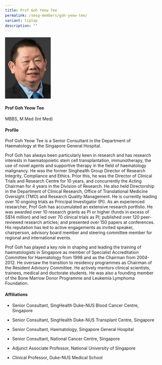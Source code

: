 ```yaml
---
title: Prof Goh Yeow Tee
permalink: /smsg-members/goh-yeow-tee/
variant: tiptap
description: ""
---
```

<p></p><div class="isomer-image-wrapper"><img style="width: 30%;" height="auto" width="100%" alt="" src="/images/Myeloma Tumour Group/Member Photos/MTG___Prof_Goh_Yeow_Tee.png"></div><h4><strong>Prof Goh Yeow Tee</strong></h4><p>MBBS, M Med (Int Med)</p><h4><strong>Profile</strong></h4><p>Prof Goh Yeow Tee is a Senior Consultant in the Department of Haematology at the Singapore General Hospital.&nbsp;</p><p>Prof Goh has always been particularly keen in research and has research interests in haematopoietic stem cell transplantation, immunotherapy, the use of novel agents and supportive therapy in the field of haematology malignancy. He was the former Singhealth Group Director of Research Integrity, Compliance and Ethics. Prior this, he was the Director of Clinical Trials and Research Centre for 10 years, and concurrently the Acting Chairman for 4 years in the Division of Research. He also held Directorship in the Department of Clinical Research, Office of Translational Medicine Oversight (TMO) and Research Quality Management. He is currently leading over 10 ongoing trials as Principal Investigator (PI). As an experienced researcher, Prof Goh has accumulated an extensive research portfolio. He was awarded over 10 research grants as PI or higher (funds in excess of S$14 million) and led over 70 clinical trials as PI; published over 120 peer-reviewed research articles; and presented over 150 papers at conferences. His reputation has led to active engagements as invited speaker, chairperson, advisory board member and steering committee member for regional and international events.</p><p>Prof Goh has played a key role in shaping and leading the training of haematologists in Singapore as member of Specialist Accreditation Committee for Haematology from 1998 and as the Chairman from 2004-2012. He oversaw the transition to residency programmes as Chairman of the Resident Advisory Committee. He actively mentors clinical scientists, trainees, medical and doctorate students. He was also a founding member of the Bone Marrow Donor Programme and Leukemia Lymphoma Foundation.</p><h4><strong>Affiliations</strong></h4><ul data-tight="true" class="tight"><li><p>Senior Consultant, SingHealth Duke-NUS Blood Cancer Centre, Singapore</p></li><li><p>Senior Consultant, SingHealth Duke-NUS Transplant Centre, Singapore</p></li><li><p>Senior Consultant, Haematology, Singapore General Hospital&nbsp;</p></li><li><p>Senior Consultant, National Cancer Centre, Singapore&nbsp;</p></li><li><p>Adjunct Associate Professor, National University of Singapore&nbsp;</p></li><li><p>Clinical Professor, Duke-NUS Medical School</p></li></ul><p></p>
